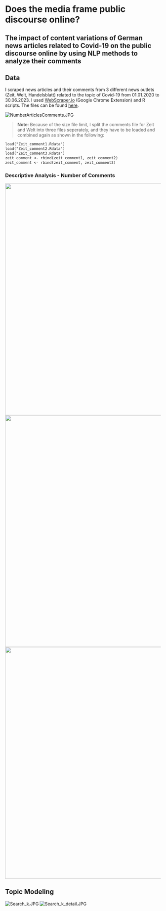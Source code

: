 # Does the media frame public discourse online? 
## The impact of content variations of German news articles related to Covid-19 on the public discourse online by using NLP methods to analyze their comments

## Data
I scraped news articles and their comments from 3 different news outlets (Zeit, Welt, Handelsblatt) related to the topic of Covid-19 from 01.01.2020 to 30.06.2023. I used [WebScraper.io](https://webscraper.io/) (Google Chrome Extension) and R scripts. The files can be found [here](Data/Datafiles).

![NumberArticlesComments.JPG](https://github.com/NadineNicoleSchmitt/Does-the-media-frame-public-discourse-online/blob/main/Data/NumberArticlesComments.JPG)


> __Note__: Because of the size file limit, I split the comments file for Zeit and Welt into three files seperately, and they have to be loaded and combined again as shown in the following:
```markdown
load("Zeit_comment1.Rdata")
load("Zeit_comment2.Rdata")
load("Zeit_comment3.Rdata")
zeit_comment <- rbind(zeit_comment1, zeit_comment2)
zeit_comment <- rbind(zeit_comment, zeit_comment3)
```
### Descriptive Analysis - Number of Comments
<img src="https://github.com/NadineNicoleSchmitt/Does-the-media-frame-public-discourse-online/blob/main/Data/DescriptiveAnalysis/NumberCommentsHB.JPG" width="750">

<img src="https://github.com/NadineNicoleSchmitt/Does-the-media-frame-public-discourse-online/blob/main/Data/DescriptiveAnalysis/NumberCommentsZeit.JPG" width="750">

<img src="https://github.com/NadineNicoleSchmitt/Does-the-media-frame-public-discourse-online/blob/main/Data/DescriptiveAnalysis/NumberCommentsWelt.JPG" width="750">

## Topic Modeling
![Search_k.JPG](https://github.com/NadineNicoleSchmitt/Does-the-media-frame-public-discourse-online/blob/main/TopicModeling/Search_k.JPG)
![Search_k_detail.JPG](https://github.com/NadineNicoleSchmitt/Does-the-media-frame-public-discourse-online/blob/main/TopicModeling/Search_k_detail.JPG)
